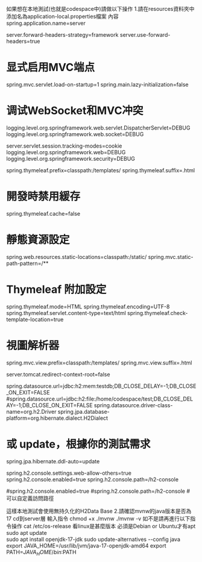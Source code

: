 如果想在本地測試(也就是codespace中)請做以下操作
1.請在resources資料夾中添加名為application-local.properties檔案
內容
spring.application.name=server

server.forward-headers-strategy=framework
server.use-forward-headers=true

# 显式启用MVC端点
spring.mvc.servlet.load-on-startup=1
spring.main.lazy-initialization=false

# 调试WebSocket和MVC冲突
logging.level.org.springframework.web.servlet.DispatcherServlet=DEBUG
logging.level.org.springframework.web.socket=DEBUG

server.servlet.session.tracking-modes=cookie
logging.level.org.springframework.web=DEBUG
logging.level.org.springframework.security=DEBUG

spring.thymeleaf.prefix=classpath:/templates/
spring.thymeleaf.suffix=.html
# 開發時禁用緩存
spring.thymeleaf.cache=false 

# 靜態資源設定
spring.web.resources.static-locations=classpath:/static/
spring.mvc.static-path-pattern=/**

# Thymeleaf 附加設定
spring.thymeleaf.mode=HTML
spring.thymeleaf.encoding=UTF-8
spring.thymeleaf.servlet.content-type=text/html
spring.thymeleaf.check-template-location=true

# 視圖解析器
spring.mvc.view.prefix=classpath:/templates/
spring.mvc.view.suffix=.html

server.tomcat.redirect-context-root=false


spring.datasource.url=jdbc:h2:mem:testdb;DB_CLOSE_DELAY=-1;DB_CLOSE_ON_EXIT=FALSE
#spring.datasource.url=jdbc:h2:file:/home/codespace/test;DB_CLOSE_DELAY=-1;DB_CLOSE_ON_EXIT=FALSE
spring.datasource.driver-class-name=org.h2.Driver
spring.jpa.database-platform=org.hibernate.dialect.H2Dialect
# 或 update，根據你的測試需求
spring.jpa.hibernate.ddl-auto=update

spring.h2.console.settings.web-allow-others=true
spring.h2.console.enabled=true
spring.h2.console.path=/h2-console

#spring.h2.console.enabled=true
#spring.h2.console.path=/h2-console # 可以自定義訪問路徑

這樣本地測試會使用無持久化的H2Data Base
2.請確認mvnw的java版本是否為17
cd到server層 輸入指令
chmod +x ./mvnw 
./mvnw -v
如不是請再進行以下指令操作
cat /etc/os-release 看linux是甚麼版本 必須是Debian or Ubuntu才有apt
sudo apt update   
sudo apt install openjdk-17-jdk
sudo update-alternatives --config java
export JAVA_HOME=/usr/lib/jvm/java-17-openjdk-amd64
export PATH=$JAVA_HOME/bin:$PATH
